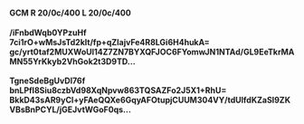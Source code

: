 #### GCM R 20/0c/400 L 20/0c/400
**/iFnbdWqb0YPzuHf**<br/>**7ci1rO+wMsJsTd2klt/fp+qZIajvFe4R8LGi6H4hukA=**<br/>**gc/yrt0taf2MUXWoUl14Z7ZN7BYXQFJOC6FYomwJN1NTAd/GL9EeTkrMAMN55YrKkyb2VhGok2t3D9TD...**<br/><br/>
**TgneSdeBgUvDl76f**<br/>**bnLPfl8Siu8czbVd98XqNpvw863TQSAZFo2J5X1+RhU=**<br/>**BkkD43sAR9yCl+yFAeQQXe6GqyAFOtupjCUUM304VY/tdUlfdKZaSI9ZKVBsBnPCYL/jGEJvtWGoF0qs...**